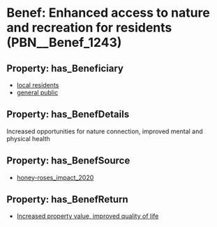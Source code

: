 # Benef: __Enhanced access to nature and recreation for residents__ (PBN__Benef_1243)

## Property: has_Beneficiary

* [local residents](../Stakeholder/PBN__Stakeholder_483)
* [general public](../Stakeholder/PBN__Stakeholder_29)

## Property: has_BenefDetails

Increased opportunities for nature connection, improved mental and physical health

## Property: has_BenefSource

* [honey-roses_impact_2020](../Article/PBN__Article_261)

## Property: has_BenefReturn

* [Increased property value, improved quality of life](../BenefReturn/PBN__BenefReturn_1395)

